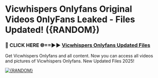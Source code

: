 # Vicwhispers Onlyfans Original Videos 0nlyFans Leaked - Files Updated! ({RANDOM})

<h3>🔴 CLICK HERE 🌐==►► <a href="https://betterlinks.top/A2PfLJ" rel="nofollow">Vicwhispers Onlyfans Updated Files</a></h3>

Get Vicwhispers Onlyfans and all content. Now you can access all videos and pictures of Vicwhispers Onlyfans. New Updated Files 2025!

[![{RANDOM}](https://i.imgur.com/ppqm5kG.gif)](https://betterlinks.top/A2PfLJ)